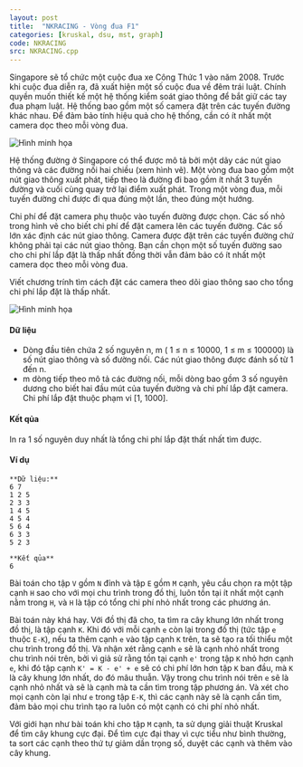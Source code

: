 ```yaml
---
layout: post
title:  "NKRACING - Vòng đua F1"
categories: [kruskal, dsu, mst, graph]
code: NKRACING
src: NKRACING.cpp
---
```




  


Singapore sẽ tổ chức một cuộc đua xe Công Thức 1 vào năm 2008. Trước khi cuộc đua diễn ra, đã xuất hiện một số cuộc đua về đêm trái luật. Chính quyền muốn thiết kế một hệ thống kiểm soát giao thông để bắt giữ các tay đua phạm luật. Hệ thống bao gồm một số camera đặt trên các tuyến đường khác nhau. Để đảm bảo tính hiệu quả cho hệ thống, cần có ít nhất một camera dọc theo mỗi vòng đua.

![Hình minh họa](../../../SPOJVN/content/NKRACING_1)

Hệ thống đường ở Singapore có thể được mô tả bởi một dãy các nút giao thông và các đường nối hai chiều (xem hình vẽ). Một vòng đua bao gồm một nút giao thông xuất phát, tiếp theo là đường đi bao gồm ít nhất 3 tuyến đường và cuối cùng quay trở lại điểm xuất phát. Trong một vòng đua, mỗi tuyến đường chỉ được đi qua đúng một lần, theo đúng một hướng.

Chi phí để đặt camera phụ thuộc vào tuyến đường được chọn. Các số nhỏ trong hình vẽ cho biết chi phí để đặt camera lên các tuyến đường. Các số lớn xác định các nút giao thông. Camera được đặt trên các tuyến đường chứ không phải tại các nút giao thông. Bạn cần chọn một số tuyến đường sao cho chi phí lắp đặt là thấp nhất đồng thời vẫn đảm bảo có ít nhất một camera dọc theo mỗi vòng đua.

Viết chương trính tìm cách đặt các camera theo dõi giao thông sao cho tổng chi phí lắp đặt là thấp nhất.

![Hình minh họa](../../../SPOJVN/content/NKRACING_2)

#### Dữ liệu

*   Dòng đầu tiên chứa 2 số nguyên n, m ( 1 ≤ n ≤ 10000, 1 ≤ m ≤ 100000) là số nút giao thông và số đường nối. Các nút giao thông được đánh số từ 1 đến n.
*   m dòng tiếp theo mô tả các đường nối, mỗi dòng bao gồm 3 số nguyên dương cho biết hai đầu mút của tuyến đường và chi phí lắp đặt camera. Chi phí lắp đặt thuộc phạm vi \[1, 1000\].

#### Kết qủa

In ra 1 số nguyên duy nhất là tổng chi phí lắp đặt thất nhất tìm được.

#### Ví dụ

```
**Dữ liệu:**
6 7
1 2 5
2 3 3
1 4 5
4 5 4
5 6 4
6 3 3
5 2 3

**Kết qủa**
6

```

<!--more-->



Bài toán cho tập `V` gồm `N` đỉnh và tập `E` gồm `M` cạnh, yêu cầu chọn ra một tập cạnh `H` sao cho với mọi chu trình trong đồ thị, luôn tồn tại ít nhất một cạnh nằm trong `H`, và `H` là tập có tổng chi phí nhỏ nhất trong các phương án.

Bài toán này khá hay. Với đồ thị đã cho, ta tìm ra cây khung lớn nhất trong đồ thị, là tập cạnh `K`. Khi đó với mỗi cạnh `e` còn lại trong đồ thị (tức tập `e` thuộc `E-K`), nếu ta thêm cạnh `e` vào tập cạnh `K` trên, ta sẽ tạo ra tối thiểu một chu trình trong đồ thị. Và nhận xét rằng cạnh `e` sẽ là cạnh nhỏ nhất trong chu trình nói trên, bởi vì giả sử rằng tồn tại cạnh `e'` trong tập `K` nhỏ hơn cạnh `e`, khi đó tập cạnh `K' = K - e' + e` sẽ có chi phí lớn hơn tập `K` ban đầu, mà `K` là cây khung lớn nhất, do đó mâu thuẫn. Vậy trong chu trình nói trên `e` sẽ là cạnh nhỏ nhất và sẽ là cạnh mà ta cần tìm trong tập phương án. Và xét cho mọi cạnh còn lại như `e` trong tập `E-K`, thì các cạnh này sẽ là cạnh cần tìm, đảm bảo mọi chu trình tạo ra luôn có một cạnh có chi phí nhỏ nhất.

Với giới hạn như bài toán khi cho tập `M` cạnh, ta sử dụng giải thuật Kruskal để tìm cây khung cực đại. Để tìm cực đại thay vì cực tiểu như bình thường, ta sort các cạnh theo thứ tự giảm dần trọng số, duyệt các cạnh và thêm vào cây khung.
